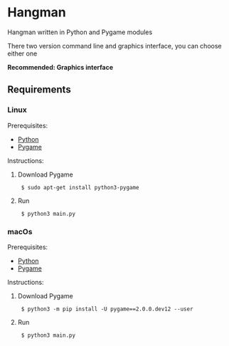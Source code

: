 # Hangman

Hangman written in Python and Pygame modules

There two version command line and graphics interface, you
can choose either one

**Recommended: Graphics interface**

## Requirements

### Linux

Prerequisites:

* [Python][Python-download]
* [Pygame][Pygame-download-linux]

Instructions:

1. Download Pygame

        $ sudo apt-get install python3-pygame

1. Run
    
        $ python3 main.py

### macOs

Prerequisites:

* [Python][Python-download]
* [Pygame][Pygame-download-macOs]

Instructions:

1. Download Pygame

        $ python3 -m pip install -U pygame==2.0.0.dev12 --user

1. Run
    
        $ python3 main.py

[Pygame-download-linux]: https://www.pygame.org/wiki/GettingStarted#Unix%20Binary%20Packages
[Pygame-download-macOs]: https://www.pygame.org/wiki/GettingStarted#Mac%20installation
[Python-download]: https://www.python.org/downloads/

